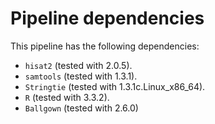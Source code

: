 # Pipeline dependencies

This pipeline has the following dependencies:
- `hisat2` (tested with 2.0.5).
- `samtools` (tested with 1.3.1).
- `Stringtie` (tested with 1.3.1c.Linux_x86_64).
- `R` (tested with 3.3.2).
- `Ballgown` (tested with 2.6.0)